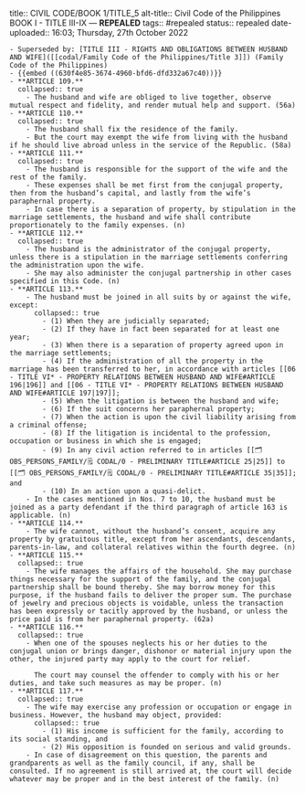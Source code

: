 title:: CIVIL CODE/BOOK 1/TITLE_5
alt-title:: Civil Code of the Philippines BOOK I - TITLE III-IX —  **REPEALED**
tags:: #repealed
status:: repealed
date-uploaded:: 16:03; Thursday, 27th October 2022

	- Superseded by: [TITLE III - RIGHTS AND OBLIGATIONS BETWEEN HUSBAND AND WIFE]([[codal/Family Code of the Philippines/Title 3]]) (Family Code of the Philippines)
	- {{embed ((630f4e85-3674-4960-bfd6-dfd332a67c40))}}
	- **ARTICLE 109.**
	  collapsed:: true
		- The husband and wife are obliged to live together, observe mutual respect and fidelity, and render mutual help and support. (56a)
	- **ARTICLE 110.**
	  collapsed:: true
		- The husband shall fix the residence of the family.
		- But the court may exempt the wife from living with the husband if he should live abroad unless in the service of the Republic. (58a)
	- **ARTICLE 111.**
	  collapsed:: true
		- The husband is responsible for the support of the wife and the rest of the family.
		- These expenses shall be met first from the conjugal property, then from the husband’s capital, and lastly from the wife’s paraphernal property.
		- In case there is a separation of property, by stipulation in the marriage settlements, the husband and wife shall contribute proportionately to the family expenses. (n)
	- **ARTICLE 112.**
	  collapsed:: true
		- The husband is the administrator of the conjugal property, unless there is a stipulation in the marriage settlements conferring the administration upon the wife.
		- She may also administer the conjugal partnership in other cases specified in this Code. (n)
	- **ARTICLE 113.**
		- The husband must be joined in all suits by or against the wife, except:
		  collapsed:: true
			- (1) When they are judicially separated;
			- (2) If they have in fact been separated for at least one year;
			- (3) When there is a separation of property agreed upon in the marriage settlements;
			- (4) If the administration of all the property in the marriage has been transferred to her, in accordance with articles [[06 - TITLE VI* - PROPERTY RELATIONS BETWEEN HUSBAND AND WIFE#ARTICLE 196|196]] and [[06 - TITLE VI* - PROPERTY RELATIONS BETWEEN HUSBAND AND WIFE#ARTICLE 197|197]];
			- (5) When the litigation is between the husband and wife;
			- (6) If the suit concerns her paraphernal property;
			- (7) When the action is upon the civil liability arising from a criminal offense;
			- (8) If the litigation is incidental to the profession, occupation or business in which she is engaged;
			- (9) In any civil action referred to in articles [[🗂 OBS_PERSONS_FAMILY/🗒 CODAL/0 - PRELIMINARY TITLE#ARTICLE 25|25]] to [[🗂 OBS_PERSONS_FAMILY/🗒 CODAL/0 - PRELIMINARY TITLE#ARTICLE 35|35]]; and
			- (10) In an action upon a quasi-delict.
		- In the cases mentioned in Nos. 7 to 10, the husband must be joined as a party defendant if the third paragraph of article 163 is applicable. (n)
	- **ARTICLE 114.**
		- The wife cannot, without the husband’s consent, acquire any property by gratuitous title, except from her ascendants, descendants, parents-in-law, and collateral relatives within the fourth degree. (n)
	- **ARTICLE 115.**
	  collapsed:: true
		- The wife manages the affairs of the household. She may purchase things necessary for the support of the family, and the conjugal partnership shall be bound thereby. She may borrow money for this purpose, if the husband fails to deliver the proper sum. The purchase of jewelry and precious objects is voidable, unless the transaction has been expressly or tacitly approved by the husband, or unless the price paid is from her paraphernal property. (62a)
	- **ARTICLE 116.**
	  collapsed:: true
		- When one of the spouses neglects his or her duties to the conjugal union or brings danger, dishonor or material injury upon the other, the injured party may apply to the court for relief.
		  
		  The court may counsel the offender to comply with his or her duties, and take such measures as may be proper. (n)
	- **ARTICLE 117.**
	  collapsed:: true
		- The wife may exercise any profession or occupation or engage in business. However, the husband may object, provided:
		  collapsed:: true
			- (1) His income is sufficient for the family, according to its social standing, and
			- (2) His opposition is founded on serious and valid grounds.
		- In case of disagreement on this question, the parents and grandparents as well as the family council, if any, shall be consulted. If no agreement is still arrived at, the court will decide whatever may be proper and in the best interest of the family. (n)